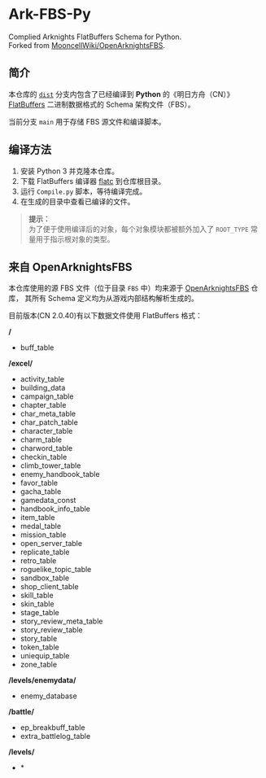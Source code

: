 Ark-FBS-Py
==========
Complied Arknights FlatBuffers Schema for Python.  
Forked from [MooncellWiki/OpenArknightsFBS](https://github.com/MooncellWiki/OpenArknightsFBS).

## 简介

本仓库的 [`dist`](https://github.com/isHarryh/Ark-FBS-Py/tree/dist) 分支内包含了已经编译到 **Python** 的《明日方舟（CN）》[FlatBuffers](https://flatbuffers.dev) 二进制数据格式的 Schema 架构文件（FBS）。

当前分支 `main` 用于存储 FBS 源文件和编译脚本。

## 编译方法

1. 安装 Python 3 并克隆本仓库。
2. 下载 FlatBuffers 编译器 [flatc](https://github.com/google/flatbuffers/releases) 到仓库根目录。
3. 运行 `Compile.py` 脚本，等待编译完成。
4. 在生成的目录中查看已编译的文件。

> **提示：**  
> 为了便于使用编译后的对象，每个对象模块都被额外加入了 `ROOT_TYPE` 常量用于指示根对象的类型。

## 来自 OpenArknightsFBS

本仓库使用的源 FBS 文件（位于目录 `FBS` 中）均来源于 [OpenArknightsFBS](https://github.com/MooncellWiki/OpenArknightsFBS) 仓库，
其所有 Schema 定义均为从游戏内部结构解析生成的。

目前版本(CN 2.0.40)有以下数据文件使用 FlatBuffers 格式：

**/**
- buff_table

**/excel/**
- activity_table
- building_data
- campaign_table
- chapter_table
- char_meta_table
- char_patch_table
- character_table
- charm_table
- charword_table
- checkin_table
- climb_tower_table
- enemy_handbook_table
- favor_table
- gacha_table
- gamedata_const
- handbook_info_table
- item_table
- medal_table
- mission_table
- open_server_table
- replicate_table
- retro_table
- roguelike_topic_table
- sandbox_table
- shop_client_table
- skill_table
- skin_table
- stage_table
- story_review_meta_table
- story_review_table
- story_table
- token_table
- uniequip_table
- zone_table

**/levels/enemydata/**
- enemy_database

**/battle/**
- ep_breakbuff_table
- extra_battlelog_table

**/levels/**
- \*

